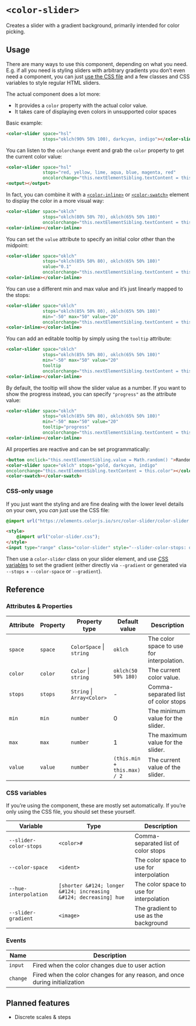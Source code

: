 # `<color-slider>`

Creates a slider with a gradient background, primarily intended for color picking.

## Usage

There are many ways to use this component, depending on what you need.
E.g. if all you need is styling sliders with arbitrary gradients you don’t even need a component,
you can just [use the CSS file](#css-only) and a few classes and CSS variables to style regular HTML sliders.

The actual component does a lot more:
- It provides a `color` property with the actual color value.
- It takes care of displaying even colors in unsupported color spaces

Basic example:

```html
<color-slider space="hsl"
              stops="oklch(90% 50% 100), darkcyan, indigo"></color-slider>
```

You can listen to the `colorchange` event and grab the `color` property to get the current color value:

```html
<color-slider space="hsl"
              stops="red, yellow, lime, aqua, blue, magenta, red"
              oncolorchange="this.nextElementSibling.textContent = this.color"></color-slider>
<output></output>
```

In fact, you can combine it with a [`<color-inline>`](../color-inline/) or [`<color-swatch>`](../color-swatch/) element to display the color in a more visual way:

```html
<color-slider space="oklch"
              stops="oklch(80% 50% 70), oklch(65% 50% 180)"
              oncolorchange="this.nextElementSibling.textContent = this.color"></color-slider>
<color-inline></color-inline>
```

You can set the `value` attribute to specify an initial color other than the midpoint:

```html
<color-slider space="oklch"
              stops="oklch(85% 50% 80), oklch(65% 50% 180)"
			  value="0.1"
              oncolorchange="this.nextElementSibling.textContent = this.color"></color-slider>
<color-inline></color-inline>
```

You can use a different min and max value and it’s just linearly mapped to the stops:

```html
<color-slider space="oklch"
              stops="oklch(85% 50% 80), oklch(65% 50% 180)"
			  min="-50" max="50" value="20"
              oncolorchange="this.nextElementSibling.textContent = this.color"></color-slider>
<color-inline></color-inline>
```

You can add an editable tooltip by simply using the `tooltip` attribute:

```html
<color-slider space="oklch"
              stops="oklch(85% 50% 80), oklch(65% 50% 180)"
			  min="-50" max="50" value="20"
              tooltip
              oncolorchange="this.nextElementSibling.textContent = this.color"></color-slider>
<color-inline></color-inline>
```

By default, the tooltip will show the slider value as a number.
If you want to show the progress instead, you can specify `"progress"` as the attribute value:

```html
<color-slider space="oklch"
              stops="oklch(85% 50% 80), oklch(65% 50% 180)"
			  min="-50" max="50" value="20"
              tooltip="progress"
              oncolorchange="this.nextElementSibling.textContent = this.color"></color-slider>
<color-inline></color-inline>
```

All properties are reactive and can be set programmatically:

```html
<button onclick="this.nextElementSibling.value = Math.random() ">Random color</button>
<color-slider space="oklch" stops="gold, darkcyan, indigo"
oncolorchange="this.nextElementSibling.textContent = this.color"></color-slider>
<color-swatch></color-swatch>

```

### CSS-only usage

If you just want the styling and are fine dealing with the lower level details on your own, you *can* just use the CSS file:

```css
@import url("https://elements.colorjs.io/src/color-slider/color-slider.css");
```

```html
<style>
    @import url("color-slider.css");
</style>
<input type="range" class="color-slider" style="--slider-color-stops: oklch(85% 50% 180), gold" />
```

Then use a `color-slider` class on your slider element, and use [CSS variables](#css-variables) to set the gradient (either directly via `--gradient` or generated via `--stops` + `--color-space` or `--gradient`).

## Reference

### Attributes & Properties

| Attribute | Property | Property type | Default value | Description |
|-----------|----------|---------------|---------------|-------------|
| `space` | `space` | `ColorSpace` &#124; `string` | `oklch` | The color space to use for interpolation. |
| `color` | `color` | `Color` &#124; `string` | `oklch(50 50% 180)` | The current color value. |
| `stops` | `stops` | `String` &#124; `Array<Color>` | - | Comma-separated list of color stops |
| `min` | `min` | `number` | 0 | The minimum value for the slider. |
| `max` | `max` | `number` | 1 | The maximum value for the slider. |
| `value` | `value` | `number` | `(this.min + this.max) / 2` | The current value of the slider. |

### CSS variables

If you’re using the component, these are mostly set automatically.
If you’re only using the CSS file, you should set these yourself.

| Variable | Type | Description |
|----------|---------------|-------------|
| `--slider-color-stops` | `<color>#` | Comma-separated list of color stops |
| `--color-space` | `<ident>` | The color space to use for interpolation |
| `--hue-interpolation` | `[shorter &#124; longer &#124; increasing &#124; decreasing] hue` | The color space to use for interpolation |
| `--slider-gradient` | `<image>` | The gradient to use as the background |

### Events

| Name | Description |
|------|-------------|
| `input` | Fired when the color changes due to user action |
| `change` | Fired when the color changes for any reason, and once during initialization |

## Planned features

- Discrete scales & steps